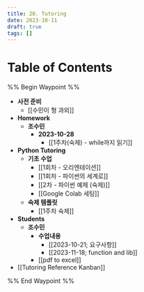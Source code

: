 ```yaml
---
title: 20. Tutoring
date: 2023-10-11
draft: true
tags: []
---
```

# Table of Contents
%% Begin Waypoint %%
- **사전 준비**
	- [[수민이 형 과외]]
- **Homework**
	- **조수민**
		- **2023-10-28**
			- [[1주차(숙제) - while까지 읽기]]
- **Python Tutoring**
	- **기초 수업**
		- [[1회차 - 오리엔테이션]]
		- [[1회차 - 파이썬의 세계로]]
		- [[2차 - 파이썬 예제 (숙제)]]
		- [[Google Colab 세팅]]
	- **숙제 템플릿**
		- [[1주차 숙제]]
- **Students**
	- **조수민**
		- **수업내용**
			- [[2023-10-21; 요구사항]]
			- [[2023-11-18; function and lib]]
		- [[pdf to excel]]
- [[Tutoring Reference Kanban]]

%% End Waypoint %%
